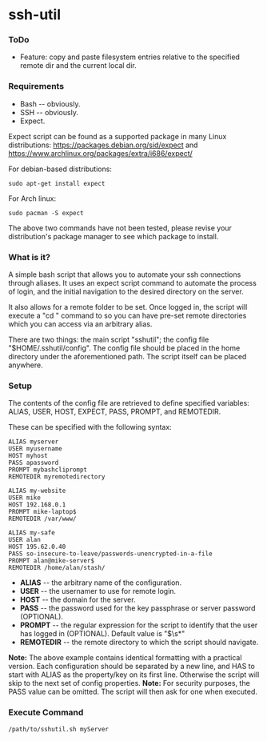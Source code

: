 # ssh-util

### ToDo
* Feature: copy and paste filesystem entries relative to the specified remote dir and the current local dir.

### Requirements

* Bash -- obviously.
* SSH -- obviously.
* Expect.

Expect script can be found as a supported package in many Linux distributions: https://packages.debian.org/sid/expect and https://www.archlinux.org/packages/extra/i686/expect/

For debian-based distributions: 
~~~~
sudo apt-get install expect
~~~~
For Arch linux: 
~~~~
sudo pacman -S expect
~~~~

The above two commands have not been tested, please revise your distribution's package manager to see which package to install. 

### What is it?
A simple bash script that allows you to automate your ssh connections through aliases. 
It uses an expect script command to automate the process of login, and the initial navigation to the desired directory on the server.

It also allows for a remote folder to be set. Once logged in, the script will execute a "cd <path of choice>" command to so you can have pre-set remote directories which you can access via an arbitrary alias.

There are two things: the main script "sshutil"; the config file "$HOME/.sshutil/config". The config file should be placed in the home directory under the aforementioned path. The script itself can be placed anywhere.

### Setup
The contents of the config file are retrieved to define specified variables: ALIAS, USER, HOST, EXPECT, PASS, PROMPT, and REMOTEDIR. 

These can be specified with the following syntax:

~~~~
ALIAS myserver 
USER myusername 
HOST myhost
PASS apassword
PROMPT mybashcliprompt
REMOTEDIR myremotedirectory

ALIAS my-website
USER mike
HOST 192.168.0.1
PROMPT mike-laptop$
REMOTEDIR /var/www/

ALIAS my-safe
USER alan 
HOST 195.62.0.40
PASS so-insecure-to-leave/passwords-unencrypted-in-a-file
PROMPT alan@mike-server$
REMOTEDIR /home/alan/stash/
~~~~

* **ALIAS** -- the arbitrary name of the configuration.
* **USER** -- the usernamer to use for remote login.
* **HOST** -- the domain for the server.
* **PASS** -- the password used for the key passphrase or server password (OPTIONAL).
* **PROMPT** -- the regular expression for the script to identify that the user has logged in (OPTIONAL). Default value is "\$\s*"
* **REMOTEDIR** -- the remote directory to which the script should navigate.

**Note:** The above example contains identical formatting with a practical version. Each configuration should be separated by a new line, and HAS to start with ALIAS as the property/key on its first line. Otherwise the script will skip to the next set of config properties. 
**Note:** For security purposes, the PASS value can be omitted. The script will then ask for one when executed.

### Execute Command
~~~~
/path/to/sshutil.sh myServer
~~~~
